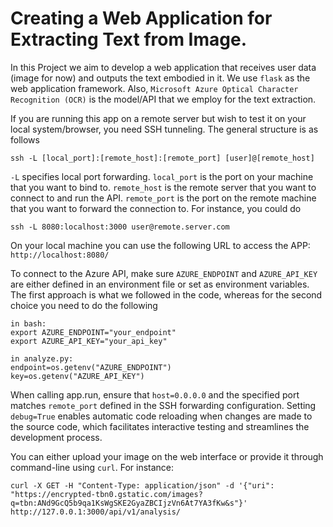 # Creating a  Web Application for Extracting Text from Image.

In this Project we aim to develop a web application that receives user data (image for now) and outputs the text embodied in it. We use `flask` as the web application framework. Also, `Microsoft Azure Optical Character Recognition (OCR)` is the model/API that we employ for the text extraction.


If you are running this app on a remote server but wish to test it on your local system/browser, you need SSH tunneling. The general structure is as follows

 ```
ssh -L [local_port]:[remote_host]:[remote_port] [user]@[remote_host]
 ```

`-L` specifies local port forwarding. `local_port` is the port on your machine that you want to bind to. `remote_host` is the remote server that you want to connect to and run the API. `remote_port` is the port on the remote machine that you want to forward the connection to. For instance, you could do

```
ssh -L 8080:localhost:3000 user@remote.server.com
```
On your local machine you can use the following URL to access the APP: `http://localhost:8080/`

To connect to the Azure API, make sure `AZURE_ENDPOINT` and `AZURE_API_KEY` are either defined in an environment file or set as environment variables. The first approach is what we followed in the code, whereas for the second choice you need to do the following
```
in bash:
export AZURE_ENDPOINT="your_endpoint"
export AZURE_API_KEY="your_api_key"

in analyze.py:
endpoint=os.getenv("AZURE_ENDPOINT")
key=os.getenv("AZURE_API_KEY")
```
When calling app.run, ensure that `host=0.0.0.0` and the specified port matches `remote_port` defined in the SSH forwarding configuration. Setting `debug=True` enables automatic code reloading when changes are made to the source code, which facilitates interactive testing and streamlines the development process.

You can either upload your image on the web interface or provide it through command-line using `curl`. For instance:
```
curl -X GET -H "Content-Type: application/json" -d '{"uri": "https://encrypted-tbn0.gstatic.com/images?q=tbn:ANd9GcQ5b9qa1KsWgSKE2GyaZBCIjzVn6At7YA3fKw&s"}'  http://127.0.0.1:3000/api/v1/analysis/
```


